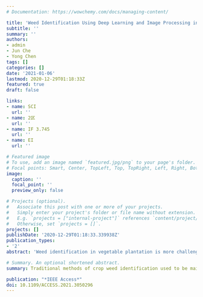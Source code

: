 ```yaml
---
# Documentation: https://wowchemy.com/docs/managing-content/

title: 'Weed Identification Using Deep Learning and Image Processing in Vegetable Plantation'
subtitle: ''
summary: ''
authors:
- admin
- Jun Che
- Yong Chen
tags: []
categories: []
date: '2021-01-06'
lastmod: 2020-12-29T01:18:33Z
featured: true
draft: false

links:
- name: SCI
  url: ''
- name: 2区
  url: ''
- name: IF 3.745
  url: ''
- name: EI
  url: ''

# Featured image
# To use, add an image named `featured.jpg/png` to your page's folder.
# Focal points: Smart, Center, TopLeft, Top, TopRight, Left, Right, BottomLeft, Bottom, BottomRight.
image:
  caption: ''
  focal_point: ''
  preview_only: false

# Projects (optional).
#   Associate this post with one or more of your projects.
#   Simply enter your project's folder or file name without extension.
#   E.g. `projects = ["internal-project"]` references `content/project/deep-learning/index.md`.
#   Otherwise, set `projects = []`.
projects: []
publishDate: '2020-12-29T01:18:33.339938Z'
publication_types:
- '2'
abstract: 'Weed identification in vegetable plantation is more challenging than crop weed identification due to their random plant spacing. So far, little work has been found on identifying weeds in vegetable plantation. Traditional methods of crop weed identification used to be mainly focused on identifying weed directly; however, there is a large variation in weed species. This paper proposes a new method in a contrary way, which combines deep learning and image processing technology. Firstly, a trained CenterNet model was used to detect vegetables and draw bounding boxes around them. Afterwards, the remaining green objects falling out of bounding boxes were considered as weeds. In this way, the model focuses on identifying only the vegetables and thus avoid handling various weed species. Furthermore, this strategy can largely reduce the size of training image dataset as well as the complexity of weed detection, thereby enhancing the weed identification performance and accuracy. To extract weeds from the background, a color index-based segmentation was performed utilizing image processing. The employed color index was determined and evaluated through Genetic Algorithms (GAs) according to Bayesian classification error. During the field test, the trained CenterNet model achieved a precision of 95.6%, a recall of 95.0%, and a F1 score of 0.953, respectively. The proposed index -19R + 24G -2B ≥ 862 yields high segmentation quality with a much lower computational cost compared to the wildly used ExG index. These experiment results demonstrate the feasibility of using the proposed method for the ground-based weed identification in vegetable plantation.'

# Summary. An optional shortened abstract.
summary: Traditional methods of crop weed identification used to be mainly focused on identifying weed directly; however, there is a large variation in weed species. This paper proposes a new method in a contrary way, which combines deep learning and image processing technology.

publication: "*IEEE Access*"
doi: 10.1109/ACCESS.2021.3050296
---
```

